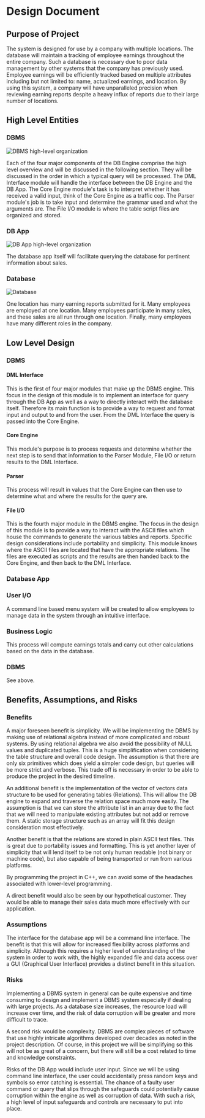 Design Document
===============

## Purpose of Project

The system is designed for use by a company with multiple locations. The database will maintain a tracking of employee earnings throughout the entire company. Such a database is necessary due to poor data management by other systems that the company has previously used. Employee earnings will be efficiently tracked based on multiple attributes including but not limited to: name, actualized earnings, and location. By using this system, a company will have unparalleled precision when reviewing earning reports despite a heavy influx of reports due to their large number of locations.

## High Level Entities

### DBMS 

![DBMS high-level organization](img/DBMS.png)

Each of the four major components of the DB Engine comprise the high level overview and will be discussed in the following section. They will be discussed in the order in which a typical query will be processed. The DML Interface module will handle the interface between the DB Engine and the DB App. The Core Engine module's task is to interpret whether it has received a valid input, think of the Core Engine as a traffic cop. The Parser module's job is to take input and determine the grammar used and what the arguments are.  The File I/O module is where the table script files are organized and stored. 

### DB App

![DB App high-level organization ](img/DBApp.png)

The database app itself will facilitate querying the database for pertinent information about sales.

### Database

![Database](img/Database.png)

One location has many earning reports submitted for it. Many employees are employed at one location. Many employees participate in many sales, and these sales are all run through one location. Finally, many employees have many different roles in the company.

## Low Level Design

### DBMS

#### DML Interface
This is the first of four major modules that make up the DBMS engine. This focus in the design of this module is to implement an interface for query through the DB App as well as a way to directly interact with the database itself. Therefore its main function is to provide a way to request and format input and output to and from the user. From the DML Interface the query is passed into the Core Engine.

#### Core Engine
This module's purpose is to process requests and determine whether the next step is to send that information to the Parser Module, File I/O or return results to the DML Interface.

#### Parser
This process will result in values that the Core Engine can then use to determine what and where the results for the query are.

#### File I/O
This is the fourth major module in the DBMS engine. The focus in the design of this module is to provide a way to interact with the ASCII files which house the commands to generate the various tables and reports. Specific design considerations include portability and simplicity. This module knows where the ASCII files are located that have the appropriate relations. The files are executed as scripts and the results are then handed back to the Core Engine, and then back to the DML Interface.

### Database App

### User I/O
A command line based menu system will be created to allow employees to manage data in the system through an intuitive interface.

### Business Logic
This process will compute earnings totals and carry out other calculations based on the data in the database.

### DBMS
See above.

## Benefits, Assumptions, and Risks

### Benefits

A major foreseen benefit is simplicity. We will be implementing the DBMS by making use of relational algebra instead of more complicated and robust systems. By using relational algebra we also avoid the possibility of NULL values and duplicated tuples. This is a huge simplification when considering the table structure and overall code design. The assumption is that there are only six primitives which does yield a simpler code design, but queries will be more strict and verbose. This trade off is necessary in order to be able to produce the project in the desired timeline. 

An additional benefit is the implementation of the vector of vectors data structure to be used for generating tables (Relations). This will allow the DB engine to expand and traverse the relation space much more easily. The assumption is that we can store the attribute list in an array due to the fact that we will need to manipulate existing attributes but not add or remove them. A static storage structure such as an array will fit this design consideration most effectively. 

Another benefit is that the relations are stored in plain ASCII text files. This is great due to portability issues and formatting. This is yet another layer of simplicity that will lend itself to be not only human readable (not binary or machine code), but also capable of being transported or run from various platforms.

By programming the project in C++, we can avoid some of the headaches associated with lower-level programming.

A direct benefit would also be seen by our hypothetical customer. They would be able to manage their sales data much more effectively with our application.

### Assumptions

The interface for the database app will be a command line interface. The benefit is that this will allow for increased flexibility across platforms and simplicity. Although this requires a higher level of understanding of the system in order to work with, the highly expanded file and data access over a GUI (Graphical User Interface) provides a distinct benefit in this situation.

### Risks

Implementing a DBMS system in general can be quite expensive and time consuming to design and implement a DBMS system especially if dealing with large projects. As a database size increases, the resource load will increase over time, and the risk of data corruption will be greater and more difficult to trace.

A second risk would be complexity. DBMS are complex pieces of software that use highly intricate algorithms developed over decades as noted in the project description. Of course, in this project we will be simplifying so this will not be as great of a concern, but there will still be a cost related to time and knowledge constraints.

Risks of the DB App would include user input. Since we will be using command line interface, the user could accidentally press random keys and symbols so error catching is essential. The chance of a faulty user command or query that slips through the safeguards could potentially cause corruption within the engine as well as corruption of data. With such a risk, a high level of input safeguards and controls are necessary to put into place.
